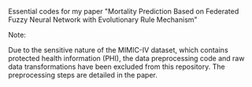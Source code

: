 Essential codes for my paper "Mortality Prediction Based on Federated Fuzzy Neural Network with Evolutionary Rule Mechanism"

Note:

Due to the sensitive nature of the MIMIC-IV dataset, which contains protected health information (PHI), the data preprocessing code and raw data transformations have been excluded from this repository. The preprocessing steps are detailed in the paper.
